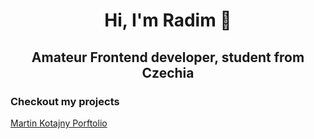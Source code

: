 <h1 align="center">Hi, I'm Radim 👋</h1>
<h2 align="center">Amateur Frontend developer, student from Czechia</h2>

<h3>Checkout my projects</h3>
<a href="https://martinkotajny.com" target="_blank">Martin Kotajny Porftolio</a>
